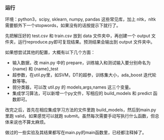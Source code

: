 ### 运行

环境：python3，scipy, sklearn, numpy, pandas 这些常见库，加上 nltk，nltk需要额外下一个stopwords，如果没有的话按提示下就行了。

 先把解压好的 test.csv 和 train.csv 放到 data 文件夹中，再创建一个 output 文件夹，运行reproduce.py即可复现结果。预测结果会输出到 output 文件夹中。

如果想尝试其他的配置，大概有以下几个方面：

- 输入数据，改 main.py 中的 prepare，训练输入和测试输入要分别命名为 {name} 和  {name}_test
- 超参数，在util.py里，如SVM，DT的超参，训练集大小，ada_boost 迭代轮数等等。
- 弱分类器，可以改 util.py 的 models,args,names 这三个变量。
- 集成学习算法，可以新增一个py文件，写相应的 build_models 和 predict 函数即可。



改完之后，首先在相应集成学习方法的文件里跑 build_models，然后到main.py 里跑 valid，如果感觉可以就跑 submit。虽然每次需要手动写执行什么函数，但总体来说也不算太麻烦。



做过的一些实验及其结果都写在main.py的main函数里，已经都注释掉了。